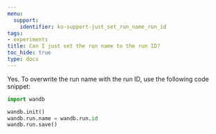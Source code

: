 ```yaml
---
menu:
  support:
    identifier: ko-support-just_set_run_name_run_id
tags:
- experiments
title: Can I just set the run name to the run ID?
toc_hide: true
type: docs
---
```


Yes. To overwrite the run name with the run ID, use the following code snippet:

```python
import wandb

wandb.init()
wandb.run.name = wandb.run.id
wandb.run.save()
```